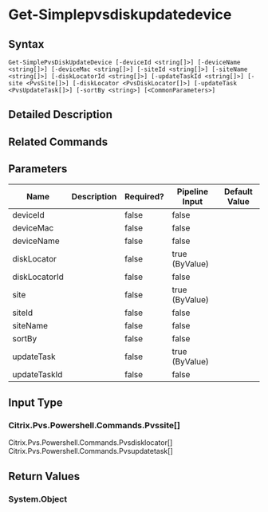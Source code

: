 ﻿
# Get-Simplepvsdiskupdatedevice

## Syntax

```
Get-SimplePvsDiskUpdateDevice [-deviceId <string[]>] [-deviceName <string[]>] [-deviceMac <string[]>] [-siteId <string[]>] [-siteName <string[]>] [-diskLocatorId <string[]>] [-updateTaskId <string[]>] [-site <PvsSite[]>] [-diskLocator <PvsDiskLocator[]>] [-updateTask <PvsUpdateTask[]>] [-sortBy <string>] [<CommonParameters>]
```

## Detailed Description

## Related Commands

## Parameters
| Name   | Description | Required? | Pipeline Input | Default Value |
| --- | --- | --- | --- | --- |
| deviceId |  | false | false |  |
| deviceMac |  | false | false |  |
| deviceName |  | false | false |  |
| diskLocator |  | false | true (ByValue) |  |
| diskLocatorId |  | false | false |  |
| site |  | false | true (ByValue) |  |
| siteId |  | false | false |  |
| siteName |  | false | false |  |
| sortBy |  | false | false |  |
| updateTask |  | false | true (ByValue) |  |
| updateTaskId |  | false | false |  |

## Input Type

### Citrix.Pvs.Powershell.Commands.Pvssite\[\]  
Citrix.Pvs.Powershell.Commands.Pvsdisklocator\[\]  
Citrix.Pvs.Powershell.Commands.Pvsupdatetask\[\]

## Return Values

### System.Object


